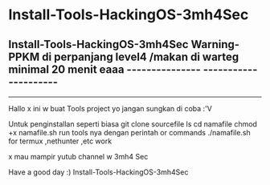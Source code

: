 # Install-Tools-HackingOS-3mh4Sec
Install-Tools-HackingOS-3mh4Sec Warning- PPKM di perpanjang level4 /makan di warteg minimal 20 menit eaaa --------------- ---------------------
------------
--------------
Hallo x ini w buat Tools project
yo jangan sungkan di coba :'V

Untuk penginstallan
seperti biasa 
git clone sourcefile
ls
cd namafile
chmod +x namafile.sh
run tools nya dengan perintah or commands
./namafile.sh
for termux ,nethunter ,etc work

x mau mampir yutub channel w 3mh4 Sec

Have a good day :)
Install-Tools-HackingOS-3mh4Sec
